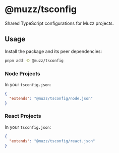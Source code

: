 # @muzz/tsconfig

Shared TypeScript configurations for Muzz projects.

## Usage

Install the package and its peer dependencies:

```sh
pnpm add -D @muzz/tsconfig
```

### Node Projects

In your `tsconfig.json`:

```json
{
  "extends": "@muzz/tsconfig/node.json"
}
```

### React Projects

In your `tsconfig.json`:

```json
{
  "extends": "@muzz/tsconfig/react.json"
}
```
